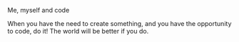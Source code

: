 Me, myself and code

When you have the need to create something, and you have the opportunity to code, do it!  The world will be better if you do.
